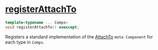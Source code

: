 # [registerAttachTo](registerAttachTo.hpp)

```cpp
template<typename ... Comps>
void registerAttachTo() noexcept;
```

Registers a standard implementation of the [AttachTo](../../components/meta/AttachTo.md) `meta Component` for each type in `Comps`.